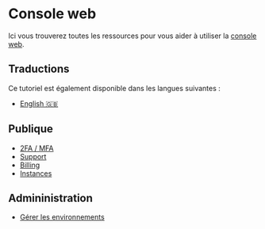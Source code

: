 # Console web

Ici vous trouverez toutes les ressources pour vous aider à utiliser la [console web](https://cloud.comwork.io).

## Traductions

Ce tutoriel est également disponible dans les langues suivantes :
* [English 🇬🇧](../../../../tutorials/console/README.md)


## Publique

* [2FA / MFA](./public/2FA.md)
* [Support](./public/support.md)
* [Billing](./public/billing.md)
* [Instances](./public/instances.md)

## Admininistration

* [Gérer les environnements](./admin/environments.md)
